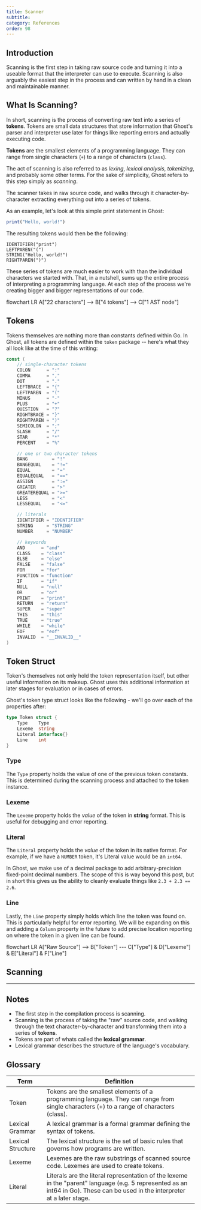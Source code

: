 ```yaml
---
title: Scanner
subtitle:
category: References
order: 98
---
```


## Introduction

Scanning is the first step in taking raw source code and turning it into a useable format that the interpreter can use to execute. Scanning is also arguably the easiest step in the process and can written by hand in a clean and maintainable manner.

## What Is Scanning?

In short, scanning is the process of converting raw text into a series of **tokens**. Tokens are small data structures that store information that Ghost's parser and interpreter use later for things like reporting errors and actually executing code.

<callout>**Tokens** are the smallest elements of a programming language. They can range from single characters (`+`) to a range of characters (`class`).</callout>

The act of scanning is also referred to as _lexing_, _lexical analysis_, _tokenizing_, and probably some other terms. For the sake of simplicity, Ghost refers to this step simply as _scanning_.

The scanner takes in raw source code, and walks through it character-by-character extracting everything out into a series of tokens.

As an example, let's look at this simple print statement in Ghost:

```typescript
print("Hello, world!")
```

The resulting tokens would then be the following:

```
IDENTIFIER("print")
LEFTPAREN("(")
STRING("Hello, world!")
RIGHTPAREN(")")
```

These series of tokens are much easier to work with than the individual characters we started with. That, in a nutshell, sums up the entire process of interpreting a programming language. At each step of the process we're creating bigger and bigger representations of our code.

<mermaid>
    flowchart LR
        A["22 characters"] --> B["4 tokens"] --> C["1 AST node"]
</mermaid>

## Tokens

Tokens themselves are nothing more than constants defined within Go. In Ghost, all tokens are defined within the `token` package -- here's what they all look like at the time of this writing:

```go
const (
	// single-character tokens
	COLON      = ":"
	COMMA      = ","
	DOT        = "."
	LEFTBRACE  = "{"
	LEFTPAREN  = "("
	MINUS      = "-"
	PLUS       = "+"
	QUESTION   = "?"
	RIGHTBRACE = "}"
	RIGHTPAREN = ")"
	SEMICOLON  = ";"
	SLASH      = "/"
	STAR       = "*"
	PERCENT    = "%"

	// one or two character tokens
	BANG         = "!"
	BANGEQUAL    = "!="
	EQUAL        = "="
	EQUALEQUAL   = "=="
	ASSIGN       = ":="
	GREATER      = ">"
	GREATEREQUAL = ">="
	LESS         = "<"
	LESSEQUAL    = "<="

	// literals
	IDENTIFIER = "IDENTIFIER"
	STRING     = "STRING"
	NUMBER     = "NUMBER"

	// keywords
	AND      = "and"
	CLASS    = "class"
	ELSE     = "else"
	FALSE    = "false"
	FOR      = "for"
	FUNCTION = "function"
	IF       = "if"
	NULL     = "null"
	OR       = "or"
	PRINT    = "print"
	RETURN   = "return"
	SUPER    = "super"
	THIS     = "this"
	TRUE     = "true"
	WHILE    = "while"
	EOF      = "eof"
	INVALID  = "__INVALID__"
)
```

## Token Struct

Token's themselves not only hold the token representation itself, but other useful information on its makeup. Ghost uses this additional information at later stages for evaluation or in cases of errors.

Ghost's token type struct looks like the following - we'll go over each of the properties after:

```go
type Token struct {
	Type    Type
	Lexeme  string
	Literal interface{}
	Line    int
}
```

### Type

The `Type` property holds the value of one of the previous token constants. This is determined during the scanning process and attached to the token instance.

### Lexeme

The `Lexeme` property holds the _value_ of the token in **string** format. This is useful for debugging and error reporting.

### Literal

The `Literal` property holds the _value_ of the token in its native format. For example, if we have a `NUMBER` token, it's Literal value would be an `int64`.

<callout>In Ghost, we make use of a decimal package to add arbitrary-precision fixed-point decimal numbers. The scope of this is way beyond this post, but in short this gives us the ability to cleanly evaluate things like `2.3 + 2.3 == 2.6`.</callout>

### Line

Lastly, the `Line` property simply holds which line the token was found on. This is particularly helpful for error reporting. We will be expanding on this and adding a `Column` property in the future to add precise location reporting on where the token in a given line can be found.

<mermaid>
    flowchart LR
	    A["Raw Source"] --> B["Token"] --- C["Type"] & D["Lexeme"] & E["Literal"] & F["Line"]
</mermaid>

## Scanning

---

## Notes

- The first step in the compilation process is scanning.
- Scanning is the process of taking the "raw" source code, and walking through the text character-by-character and transforming them into a series of **tokens**.
- Tokens are part of whats called the **lexical grammar**.
- Lexical grammar describes the structure of the language's vocabulary.

## Glossary

| Term              | Definition                                                                                                                                                                    |
| ----------------- | ----------------------------------------------------------------------------------------------------------------------------------------------------------------------------- |
| Token             | Tokens are the smallest elements of a programming language. They can range from single characters (+) to a range of characters (class).                                       |
| Lexical Grammar   | A lexical grammar is a formal grammar defining the syntax of tokens.                                                                                                          |
| Lexical Structure | The lexical structure is the set of basic rules that governs how programs are written.                                                                                        |
| Lexeme            | Lexemes are the raw substrings of scanned source code. Lexemes are used to create tokens.                                                                                     |
| Literal           | Literals are the literal representation of the lexeme in the "parent" language (e.g. 5 represented as an int64 in Go). These can be used in the interpreter at a later stage. |
